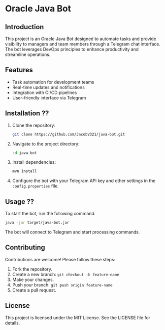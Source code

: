 # Oracle Java Bot

## Introduction
This project is an Oracle Java Bot designed to automate tasks and provide visibility to managers and team members through a Telegram chat interface. The bot leverages DevOps principles to enhance productivity and streamline operations.

## Features
- Task automation for development teams
- Real-time updates and notifications
- Integration with CI/CD pipelines
- User-friendly interface via Telegram

## Installation ??
1. Clone the repository:
    ```bash
    git clone https://github.com/JacobV321/java-bot.git
    ```
2. Navigate to the project directory:
    ```bash
    cd java-bot
    ```
3. Install dependencies:
    ```bash
    mvn install
    ```
4. Configure the bot with your Telegram API key and other settings in the `config.properties` file.

## Usage ??
To start the bot, run the following command:
```bash
java -jar target/java-bot.jar
```

The bot will connect to Telegram and start processing commands.

## Contributing
Contributions are welcome! Please follow these steps:

1. Fork the repository.
2. Create a new branch: ``git checkout -b feature-name``
3. Make your changes.
4. Push your branch: ``git push origin feature-name``
5. Create a pull request.

## License
This project is licensed under the MIT License. See the LICENSE file for details.
